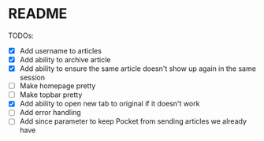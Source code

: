 # README

TODOs:
* [x] Add username to articles
* [x] Add ability to archive article
* [x] Add ability to ensure the same article doesn't show up again in the same session
* [ ] Make homepage pretty
* [ ] Make topbar pretty
* [x] Add ability to open new tab to original if it doesn't work
* [ ] Add error handling
* [ ] Add since parameter to keep Pocket from sending articles we already have
